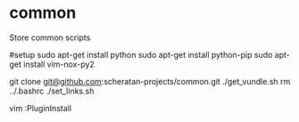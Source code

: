 # common
Store common scripts 

#setup
sudo apt-get install python
sudo apt-get install python-pip
sudo apt-get install vim-nox-py2

git clone git@github.com:scheratan-projects/common.git
./get_vundle.sh
rm ../.bashrc
./set_links.sh

vim :PluginInstall

